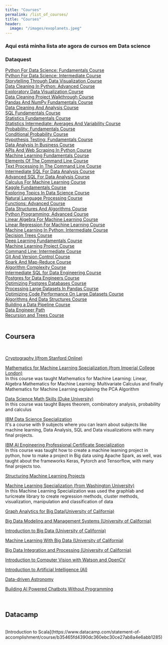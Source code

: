 ```yaml
---
title: "Courses"
permalink: /list_of_courses/
title: "Courses"
header:
  image: "/images/exoplanets.jpeg"
---
```

### Aqui está minha lista ate agora de cursos em Data science<br/>
### Dataquest
[Python For Data Science: Fundamentals Course](https://app.dataquest.io/view_cert/54D0KC4BGYSVX61GA6YS/) <br/>
[Python For Data Science: Intermediate Course](https://app.dataquest.io/view_cert/Y3LQR10NQSU1CSA79QO4/)<br/>
[Storytelling Through Data Visualization Course](https://app.dataquest.io/view_cert/P0SKGSK79SGU5UP259EL/)<br/>
[Data Cleaning In Python: Advanced Course](https://app.dataquest.io/view_cert/98SBY17CSQIBSPQDCDTG/)<br/>
[Exploratory Data Visualization Course](https://app.dataquest.io/view_cert/6JNZUMHR3US6JEYKB96X/)<br/>
[Data Cleaning Project Walkthrough Course](https://app.dataquest.io/view_cert/DS5CTIDK87KI1G5J9YQA/)<br/>
[Pandas And NumPy Fundamentals Course](https://app.dataquest.io/view_cert/7NV3UI4KDIQ3LXPFWAVZ/)<br/>
[Data Cleaning And Analysis Course](https://app.dataquest.io/view_cert/4I7DKLN1C9T64UPKODW8/)<br/>
[SQL Fundamentals Course](https://app.dataquest.io/view_cert/GFGIZCU6R2EN1DC9DIKT/)<br/>
[Statistics Fundamentals Course](https://app.dataquest.io/view_cert/2SQ4A5M7C2NY5NHMCR34/)<br/>
[Statistics Intermediate: Averages And Variability Course](https://app.dataquest.io/view_cert/DG76OLZ31F9LNVR6J3Z4/)<br/>
[Probability: Fundamentals Course](https://app.dataquest.io/view_cert/5C4MZ9C9TRU46A68DSGV/)<br/>
[Conditional Probability Course](https://app.dataquest.io/view_cert/0SW01VEBS6HWD39J4GJL/)<br/>
[Hypothesis Testing: Fundamentals Course](https://app.dataquest.io/view_cert/1XHVOO8C1CX7XYOXV7QF/)<br/>
[Data Analysis In Business Course](https://app.dataquest.io/view_cert/28YBMUFEZT7NP0RDKQKE/)<br/>
[APIs And Web Scraping In Python Course](https://app.dataquest.io/view_cert/MSCQAAJ1RNFUPV2A403U/)<br/>
[Machine Learning Fundamentals Course](https://app.dataquest.io/view_cert/AM215WS0IAFAGLC073BA/)<br/>
[Elements Of The Command Line Course](https://app.dataquest.io/view_cert/OXZQPFKV33NVD0W4PV45/)<br/>
[Text Processing In The Command Line Course](https://app.dataquest.io/view_cert/FHPSIINGMOJARHHDW36R/)<br/>
[Intermediate SQL For Data Analysis Course](https://app.dataquest.io/view_cert/GB041BCQX0I43E8N7O67/)<br/>
[Advanced SQL For Data Analysis Course](https://app.dataquest.io/view_cert/OEEI3KSFSV4JSY87G88T/)<br/>
[Calculus For Machine Learning Course](https://app.dataquest.io/view_cert/QBXQGZK3WI2KB5EN0AB6/)<br/>
[Kaggle Fundamentals Course](https://app.dataquest.io/view_cert/2XQVUSUK4P4RDZ0NQS7T/)<br/>
[Exploring Topics In Data Science Course](https://app.dataquest.io/view_cert/6FI39P32E6C8F71QI405/)<br/>
[Natural Language Processing Course](https://app.dataquest.io/view_cert/XEV2UHC6SMBBN2W3ZZQ6/)<br/>
[Functions: Advanced Course](https://app.dataquest.io/view_cert/OXZJ045CNXI2TYHH5Z65/)<br/>
[Data Structures And Algorithms Course](https://app.dataquest.io/view_cert/OFBO99M45S2C0H4OI7OJ/)<br/>
[Python Programming: Advanced Course](https://app.dataquest.io/view_cert/PF4LBJQ373NSZ7O2NKJZ/)<br/>
[Linear Algebra For Machine Learning Course](https://app.dataquest.io/view_cert/JTV984GXDP7OF4WS3RVU/)<br/>
[Linear Regression For Machine Learning Course](https://app.dataquest.io/view_cert/JTV984GXDP7OF4WS3RVU/)<br/>
[Machine Learning In Python: Intermediate Course](https://app.dataquest.io/view_cert/GCUMYFEUXMYN36168O9S/)<br/>
[Decision Trees Course](https://app.dataquest.io/view_cert/AYD5KXM0GU6P57EN6AYK/)<br/>
[Deep Learning Fundamentals Course](https://app.dataquest.io/view_cert/AF53IT7ICI16B9YZFNNF/)<br/>
[Machine Learning Project Course](https://app.dataquest.io/view_cert/0J0LJGN18KDXJ2LZQZRK/)<br/>
[Command Line: Intermediate Course](https://app.dataquest.io/view_cert/1SRU6OCCD0D6YLZCR5ZE/)<br/>
[Git And Version Control Course](https://app.dataquest.io/view_cert/KJGSXNH3OFPN479A2858/)<br/>
[Spark And Map-Reduce Course](https://app.dataquest.io/view_cert/54D0KC4BGYSVX61GA6YS/)<br/>
[Algorithm Complexity Course](https://app.dataquest.io/view_cert/VAC4JNVQWBUI5LDMUTAA/)<br/>
[Intermediate SQL for Data Engineering Course](https://app.dataquest.io/view_cert/1E8AS1TO0M21LEJ3E4AH/)<br/>
[Postgres for Data Engineers Course](https://app.dataquest.io/view_cert/5A6G1CLEMMLT1VC5Y81B/)<br/>
[Optimizing Postgres Databases Course](https://app.dataquest.io/view_cert/H5S775I1F60YYNGEU87M/)<br/>
[Processing Large Datasets In Pandas Course](https://app.dataquest.io/view_cert/L39AATG8I30QPZCXIBQ1/)<br/>
[Optimizing Code Performance On Large Datasets Course](https://app.dataquest.io/view_cert/OT5EH64TY6AEGJFTQX4A/)<br/>
[Algorithms And Data Structures Course](https://app.dataquest.io/view_cert/IKS2QFD3DGVQ9T0IFVQX/)<br/>
[Building a Data Pipeline Course](https://app.dataquest.io/view_cert/ET61W985HXN69LJRZ8NH/)<br/>
[Data Engineer Path](https://app.dataquest.io/view_cert/Z43Z1I2MTG5W1UUL9DAF/)<br/>
[Recursion and Trees Course](https://app.dataquest.io/view_cert/AYSJO5COC21AFPAJWX7H/)<br/>
<br/>
<h2>Coursera</h2>
<br/>

[Cryptography I(from Stanford Online)](https://coursera.org/share/449cca20cb5ea1c9942790ed4391f1fa)<br/>

[Mathematics for Machine Learning Specialization (from Imperial College London)](https://coursera.org/share/5ab87df380768bc15fcdf0b300020c56)<br/>
In this course was taught Mathematics for Machine Learning: Linear, Algebra Mathematics for Machine Learning: Multivariate Calculus
and finally Mathematics for Machine Learning explaining the PCA Algorithm<br/>

[Data Science Math Skills (Duke University)](https://coursera.org/share/7c309ac87918ede5b6631551db620e9b)<br/>
In this course was taught Bayes theorem, combinatory analysis, probability and calculus<br/>


[IBM Data Science Specialization](https://coursera.org/share/51374763521710058228be3e98569ef2)<br/>
It's a course with 9 subjects where you can learn about subjects like machine learning, Data Analysis, SQL and Data visualizations with many final projects.<br/>

[IBM AI Engineering Professional Certificate Specialization](https://coursera.org/share/407489c87bce510d1cc57f213060271c)<br/>
In this course was taught how to create a machine learning project in python, how to make a project in Big data using Apache Spark, as well, was taught about the frameworks Keras, Pytorch and Tensorflow, with many final projects too.<br/>

[Structuring Machine Learning Projects](https://coursera.org/share/b522635bb261446f7365df8c631e99cc)<br/>




[Machine Learning Specialization (from Washington University)](https://coursera.org/share/9f61a05f39d4be090f5ace06ff067bf9)<br/>
In this Machine Learning Specialization was used the graphlab and turicreate  library to create regression methods, cluster methods, visualization, manipulation and classification of data<br/>

[Graph Analytics for Big Data(University of California)](https://coursera.org/share/e7bacd0e8c37b7a83cb400d0a26e0b7f)<br/>



[Big Data Modeling and Management Systems (University of California)](https://coursera.org/share/7b73d19ce7e91831fb5d1652c6396be7)<br/>



[Introduction to Big Data (University of California)](https://coursera.org/share/232efc1d5ec81effe0eee4b01ca9a05c)<br/>



[Machine Learning With Big Data (University of California)](https://coursera.org/share/1410cb231c5ecc81078b1aba0e7ed54c)<br/>



[Big Data Integration and Processing (University of California)](https://coursera.org/share/a60d5aa5ec59dca2d9210a8a28995186)<br/>


[Introduction to Computer Vision with Watson and OpenCV](https://coursera.org/share/7d0f5ed1ecf1d9d0a69a1445483823aa)<br/>



[Introduction to Artificial Intelligence (AI)](https://coursera.org/share/87eb7a94a0c339dd8eae577815952a8d)<br/>

[Data-driven Astronomy](https://coursera.org/share/61b480f69432aac45e3c60505ef0309f)<br/>



[Building AI Powered Chatbots Without Programming](https://coursera.org/share/b32c08d3260addd9bc62e794dd7f4067)<br/>

<br/>
<h2>Datacamp</h2>
<br/>
[Introduction to Scala](https://www.datacamp.com/statement-of-accomplishment/course/b35465fd4390dc360ebc30ce27ab8a4e6abb1285)<br/>
